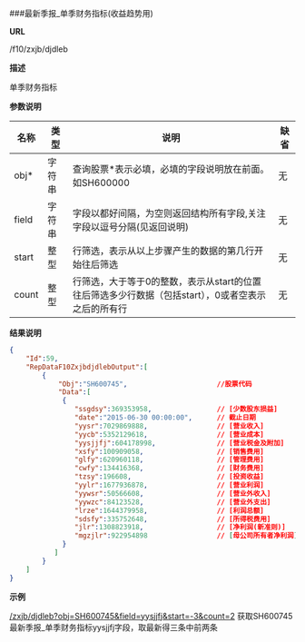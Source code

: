 
###最新季报_单季财务指标(收益趋势用)

**URL**

/f10/zxjb/djdleb

**描述**

单季财务指标

**参数说明**

|名称|类型|说明|缺省|
| -------- | -------- | -------- | -------- |
|obj\*|字符串|查询股票\*表示必填，必填的字段说明放在前面。如SH600000|无|
|field|字符串|字段以都好间隔，为空则返回结构所有字段,关注字段以逗号分隔(见返回说明)|无|
|start|整型|行筛选，表示从以上步骤产生的数据的第几行开始往后筛选|无|
|count|整型|行筛选，大于等于0的整数，表示从start的位置往后筛选多少行数据（包括start），0或者空表示之后的所有行|无|


**结果说明**

```json
{
    "Id":59,
    "RepDataF10ZxjbdjdlebOutput":[
        {
			"Obj":"SH600745",                      //股票代码
			"Data":[
			 {
				"ssgdsy":369353958,                // [少数股东损益] 
				"date":"2015-06-30 00:00:00",      // 截止日期
				"yysr":7029869888,                 // [营业收入] 
				"yycb":5352129618,                 // [营业成本] 
				"yysjjfj":604178998,               // [营业税金及附加]
				"xsfy":100909058,                  // [销售费用]
				"glfy":620960118,                  // [管理费用] 
				"cwfy":134416368,                  // [财务费用]
				"tzsy":196608,                     // [投资收益] 
				"yylr":1677936878,                 // [营业利润]
				"yywsr":50566608,                  // [营业外收入]
				"yywzc":84123528,                  // [营业外支出] 
				"lrze":1644379958,                 // [利润总额]
				"sdsfy":335752648,                 // [所得税费用]
				"jlr":1308823918,                  // [净利润(新准则)]
				"mgzjlr":922954898                 // [母公司所有者净利润] 
			 }
           ]
        }		
    ]
}

```

**示例**

[/zxjb/djdleb?obj=SH600745&field=yysjjfj&start=-3&count=2]($APIHOST$/zxjb/djdleb?obj=SH600745&field=yysjjfj&start=-3&count=2)
获取SH600745最新季报_单季财务指标yysjjfj字段，取最新得三条中前两条

